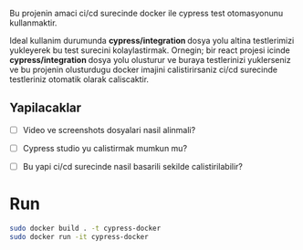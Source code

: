 
Bu projenin amaci ci/cd surecinde docker ile cypress test otomasyonunu kullanmaktir.

Ideal kullanim durumunda <b> cypress/integration </b> dosya yolu altina testlerimizi yukleyerek bu test surecini kolaylastirmak. Ornegin; bir react projesi icinde <b> cypress/integration </b> dosya yolu olusturur ve buraya testlerinizi yuklerseniz ve bu projenin olusturdugu docker imajini calistirirsaniz ci/cd surecinde testleriniz otomatik olarak caliscaktir.


## Yapilacaklar

- [ ] Video ve screenshots dosyalari nasil alinmali?
- [ ] Cypress studio yu calistirmak mumkun mu?
- [ ] Bu yapi ci/cd surecinde nasil basarili sekilde calistirilabilir?


# Run
```bash
sudo docker build . -t cypress-docker
sudo docker run -it cypress-docker
```